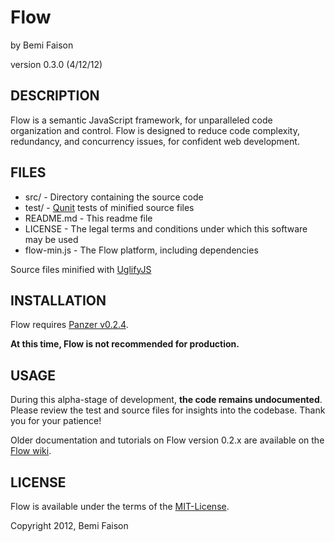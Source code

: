 # Flow
by Bemi Faison

version 0.3.0
(4/12/12)

## DESCRIPTION

Flow is a semantic JavaScript framework, for unparalleled code organization and control. Flow is designed to reduce code complexity, redundancy, and concurrency issues, for confident web development.

## FILES

* src/ - Directory containing the source code
* test/ - [Qunit](http://docs.jquery.com/QUnit) tests of minified source files
* README.md - This readme file
* LICENSE - The legal terms and conditions under which this software may be used
* flow-min.js - The Flow platform, including dependencies

Source files minified with [UglifyJS](http://marijnhaverbeke.nl/uglifyjs)

## INSTALLATION

Flow requires [Panzer v0.2.4](https://github.com/bemson/Panzer).

**At this time, Flow is not recommended for production.**

## USAGE

During this alpha-stage of development, **the code remains undocumented**. Please review the test and source files for insights into the codebase. Thank you for your patience!

Older documentation and tutorials on Flow version 0.2.x are available on the [Flow wiki](http://github.com/bemson/Flow/wiki/).

## LICENSE

Flow is available under the terms of the [MIT-License](http://en.wikipedia.org/wiki/MIT_License#License_terms).

Copyright 2012, Bemi Faison